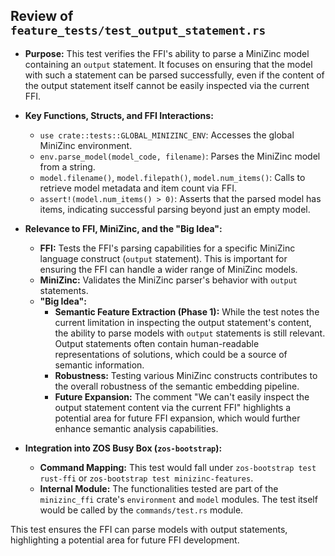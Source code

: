 ## Review of `feature_tests/test_output_statement.rs`

*   **Purpose:** This test verifies the FFI's ability to parse a MiniZinc model containing an `output` statement. It focuses on ensuring that the model with such a statement can be parsed successfully, even if the content of the output statement itself cannot be easily inspected via the current FFI.
*   **Key Functions, Structs, and FFI Interactions:**
    *   `use crate::tests::GLOBAL_MINIZINC_ENV`: Accesses the global MiniZinc environment.
    *   `env.parse_model(model_code, filename)`: Parses the MiniZinc model from a string.
    *   `model.filename()`, `model.filepath()`, `model.num_items()`: Calls to retrieve model metadata and item count via FFI.
    *   `assert!(model.num_items() > 0)`: Asserts that the parsed model has items, indicating successful parsing beyond just an empty model.
*   **Relevance to FFI, MiniZinc, and the "Big Idea":**
    *   **FFI:** Tests the FFI's parsing capabilities for a specific MiniZinc language construct (`output` statement). This is important for ensuring the FFI can handle a wider range of MiniZinc models.
    *   **MiniZinc:** Validates the MiniZinc parser's behavior with `output` statements.
    *   **"Big Idea":**
        *   **Semantic Feature Extraction (Phase 1):** While the test notes the current limitation in inspecting the output statement's content, the ability to parse models with `output` statements is still relevant. Output statements often contain human-readable representations of solutions, which could be a source of semantic information.
        *   **Robustness:** Testing various MiniZinc constructs contributes to the overall robustness of the semantic embedding pipeline.
        *   **Future Expansion:** The comment "We can't easily inspect the output statement content via the current FFI" highlights a potential area for future FFI expansion, which would further enhance semantic analysis capabilities.

*   **Integration into ZOS Busy Box (`zos-bootstrap`):**
    *   **Command Mapping:** This test would fall under `zos-bootstrap test rust-ffi` or `zos-bootstrap test minizinc-features`.
    *   **Internal Module:** The functionalities tested are part of the `minizinc_ffi` crate's `environment` and `model` modules. The test itself would be called by the `commands/test.rs` module.

This test ensures the FFI can parse models with output statements, highlighting a potential area for future FFI development.
